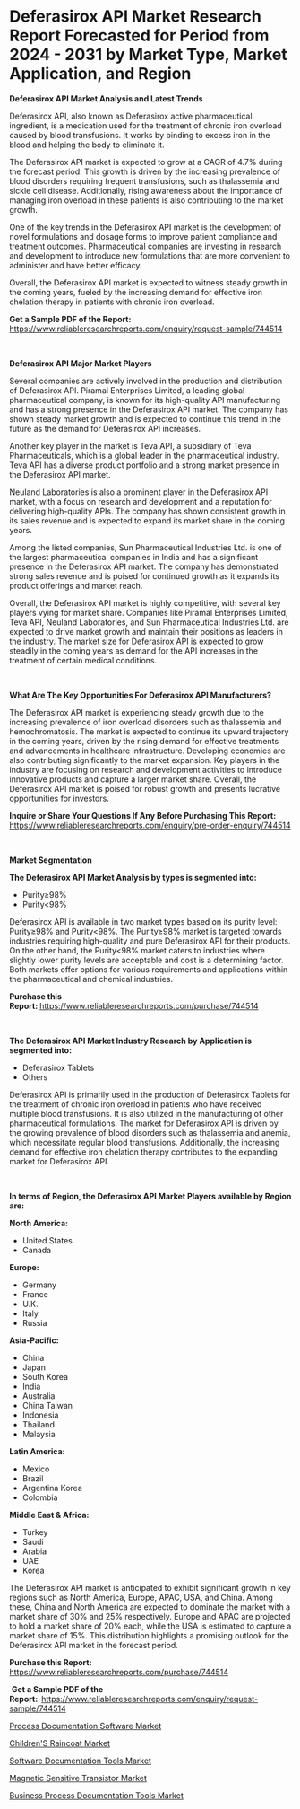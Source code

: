 <p><h1>Deferasirox API Market Research Report Forecasted for Period from 2024 -  2031 by Market Type, Market Application, and Region</h1></p><p><strong>Deferasirox API Market Analysis and Latest Trends</strong></p>
<p><p>Deferasirox API, also known as Deferasirox active pharmaceutical ingredient, is a medication used for the treatment of chronic iron overload caused by blood transfusions. It works by binding to excess iron in the blood and helping the body to eliminate it.</p><p>The Deferasirox API market is expected to grow at a CAGR of 4.7% during the forecast period. This growth is driven by the increasing prevalence of blood disorders requiring frequent transfusions, such as thalassemia and sickle cell disease. Additionally, rising awareness about the importance of managing iron overload in these patients is also contributing to the market growth.</p><p>One of the key trends in the Deferasirox API market is the development of novel formulations and dosage forms to improve patient compliance and treatment outcomes. Pharmaceutical companies are investing in research and development to introduce new formulations that are more convenient to administer and have better efficacy.</p><p>Overall, the Deferasirox API market is expected to witness steady growth in the coming years, fueled by the increasing demand for effective iron chelation therapy in patients with chronic iron overload.</p></p>
<p><strong>Get a Sample PDF of the Report:&nbsp;</strong> <a href="https://www.reliableresearchreports.com/enquiry/request-sample/744514">https://www.reliableresearchreports.com/enquiry/request-sample/744514</a></p>
<p>&nbsp;</p>
<p><strong>Deferasirox API Major Market Players</strong></p>
<p><p>Several companies are actively involved in the production and distribution of Deferasirox API. Piramal Enterprises Limited, a leading global pharmaceutical company, is known for its high-quality API manufacturing and has a strong presence in the Deferasirox API market. The company has shown steady market growth and is expected to continue this trend in the future as the demand for Deferasirox API increases.</p><p>Another key player in the market is Teva API, a subsidiary of Teva Pharmaceuticals, which is a global leader in the pharmaceutical industry. Teva API has a diverse product portfolio and a strong market presence in the Deferasirox API market.</p><p>Neuland Laboratories is also a prominent player in the Deferasirox API market, with a focus on research and development and a reputation for delivering high-quality APIs. The company has shown consistent growth in its sales revenue and is expected to expand its market share in the coming years.</p><p>Among the listed companies, Sun Pharmaceutical Industries Ltd. is one of the largest pharmaceutical companies in India and has a significant presence in the Deferasirox API market. The company has demonstrated strong sales revenue and is poised for continued growth as it expands its product offerings and market reach.</p><p>Overall, the Deferasirox API market is highly competitive, with several key players vying for market share. Companies like Piramal Enterprises Limited, Teva API, Neuland Laboratories, and Sun Pharmaceutical Industries Ltd. are expected to drive market growth and maintain their positions as leaders in the industry. The market size for Deferasirox API is expected to grow steadily in the coming years as demand for the API increases in the treatment of certain medical conditions.</p></p>
<p>&nbsp;</p>
<p><strong>What Are The Key Opportunities For Deferasirox API Manufacturers?</strong></p>
<p><p>The Deferasirox API market is experiencing steady growth due to the increasing prevalence of iron overload disorders such as thalassemia and hemochromatosis. The market is expected to continue its upward trajectory in the coming years, driven by the rising demand for effective treatments and advancements in healthcare infrastructure. Developing economies are also contributing significantly to the market expansion. Key players in the industry are focusing on research and development activities to introduce innovative products and capture a larger market share. Overall, the Deferasirox API market is poised for robust growth and presents lucrative opportunities for investors.</p></p>
<p><strong>Inquire or Share Your Questions If Any Before Purchasing This Report:</strong> <a href="https://www.reliableresearchreports.com/enquiry/pre-order-enquiry/744514">https://www.reliableresearchreports.com/enquiry/pre-order-enquiry/744514</a></p>
<p>&nbsp;</p>
<p><strong>Market Segmentation</strong></p>
<p><strong>The Deferasirox API Market Analysis by types is segmented into:</strong></p>
<p><ul><li>Purity≥98%</li><li>Purity<98%</li></ul></p>
<p><p>Deferasirox API is available in two market types based on its purity level: Purity≥98% and Purity<98%. The Purity≥98% market is targeted towards industries requiring high-quality and pure Deferasirox API for their products. On the other hand, the Purity<98% market caters to industries where slightly lower purity levels are acceptable and cost is a determining factor. Both markets offer options for various requirements and applications within the pharmaceutical and chemical industries.</p></p>
<p><strong>Purchase this Report:&nbsp;</strong><a href="https://www.reliableresearchreports.com/purchase/744514">https://www.reliableresearchreports.com/purchase/744514</a></p>
<p>&nbsp;</p>
<p><strong>The Deferasirox API Market Industry Research by Application is segmented into:</strong></p>
<p><ul><li>Deferasirox Tablets</li><li>Others</li></ul></p>
<p><p>Deferasirox API is primarily used in the production of Deferasirox Tablets for the treatment of chronic iron overload in patients who have received multiple blood transfusions. It is also utilized in the manufacturing of other pharmaceutical formulations. The market for Deferasirox API is driven by the growing prevalence of blood disorders such as thalassemia and anemia, which necessitate regular blood transfusions. Additionally, the increasing demand for effective iron chelation therapy contributes to the expanding market for Deferasirox API.</p></p>
<p>&nbsp;</p>
<p><strong>In terms of Region, the Deferasirox API Market Players available by Region are:</strong></p>
<p>
    <p> <strong> North America: </strong>
        <ul>
            <li>United States</li>
            <li>Canada</li>
        </ul>
        </p> 
    <p> <strong> Europe: </strong>
        <ul>
            <li>Germany</li>
            <li>France</li>
            <li>U.K.</li>
            <li>Italy</li>
            <li>Russia</li>
        </ul>
        </p> 
    <p> <strong> Asia-Pacific: </strong>
        <ul>
            <li>China</li>
            <li>Japan</li>
            <li>South Korea</li>
            <li>India</li>
            <li>Australia</li>
            <li>China Taiwan</li>
            <li>Indonesia</li>
            <li>Thailand</li>
            <li>Malaysia</li>
        </ul>
        </p> 
    <p> <strong> Latin America: </strong>
        <ul>
            <li>Mexico</li>
            <li>Brazil</li>
            <li>Argentina Korea</li>
            <li>Colombia</li>
        </ul>
        </p> 
    <p> <strong> Middle East & Africa: </strong>
        <ul>
            <li>Turkey</li>
            <li>Saudi</li>
            <li>Arabia</li>
            <li>UAE</li>
            <li>Korea</li>
        </ul>
    </p>
    </p>
<p><p>The Deferasirox API market is anticipated to exhibit significant growth in key regions such as North America, Europe, APAC, USA, and China. Among these, China and North America are expected to dominate the market with a market share of 30% and 25% respectively. Europe and APAC are projected to hold a market share of 20% each, while the USA is estimated to capture a market share of 15%. This distribution highlights a promising outlook for the Deferasirox API market in the forecast period.</p></p>
<p><strong>Purchase this Report: </strong><a href="https://www.reliableresearchreports.com/purchase/744514">https://www.reliableresearchreports.com/purchase/744514</a></p>
<p>&nbsp;<strong>Get a Sample PDF of the Report:&nbsp;&nbsp;</strong><a href="https://www.reliableresearchreports.com/enquiry/request-sample/744514">https://www.reliableresearchreports.com/enquiry/request-sample/744514</a></p>
<p><strong></strong></p>
<p><p><a href="https://chivalrous-flock-a86.notion.site/Process-Documentation-Software-Market-Size-Growth-and-Forecast-from-2024-2031-e2a3c99f41b04949a8137a4b7aa4219d">Process Documentation Software Market</a></p><p><a href="https://view.publitas.com/reportprime-1/childrens-raincoat-market-provides-detailed-segmentation-of-this-market-based-on-type-application-and-region-and-forecast-for-the-period-from-2024-2031/">Children'S Raincoat Market</a></p><p><a href="https://faithful-glue-af3.notion.site/Software-Documentation-Tools-Market-Size-Market-Trends-and-Growth-Outlook-forecasted-for-period-fr-3f7b6ea7ce79483599cd156f77c02eed">Software Documentation Tools Market</a></p><p><a href="https://view.publitas.com/reportprime-1/global-magnetic-sensitive-transistor-market-by-types-applications-and-major-players-with-regional-growth-rate-analysis-and-development-situation-from-2024-to-2031/">Magnetic Sensitive Transistor Market</a></p><p><a href="https://angry-finch-aaf.notion.site/Business-Process-Documentation-Tools-Market-Furnish-Information-about-Market-Size-Market-Share-Mar-1540403c360445668566b9414963619c">Business Process Documentation Tools Market</a></p></p>